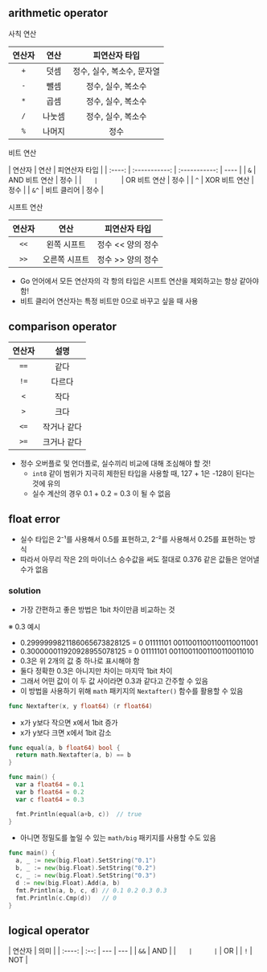 ## arithmetic operator

사칙 연산

| 연산자 |  연산  |       피연산자 타입        |
| :----: | :----: | :------------------------: |
|  `+`   |  덧셈  | 정수, 실수, 복소수, 문자열 |
|  `-`   |  뺄셈  |     정수, 실수, 복소수     |
|  `*`   |  곱셈  |     정수, 실수, 복소수     |
|  `/`   | 나눗셈 |     정수, 실수, 복소수     |
|  `%`   | 나머지 |            정수            |

비트 연산

| 연산자 |     연산      | 피연산자 타입 |
| :----: | :-----------: | :-----------: | ---- |
|  `&`   | AND 비트 연산 |     정수      |
|   `    |       `       | OR 비트 연산  | 정수 |
|  `^`   | XOR 비트 연산 |     정수      |
|  `&^`  |  비트 클리어  |     정수      |

시프트 연산

| 연산자 |     연산      |   피연산자 타입   |
| :----: | :-----------: | :---------------: |
|  `<<`  |  왼쪽 시프트  | 정수 << 양의 정수 |
|  `>>`  | 오른쪽 시프트 | 정수 >> 양의 정수 |

- Go 언어에서 모든 연산자의 각 항의 타입은 시프트 연산을 제외하고는 항상 같아야 함!
- 비트 클리어 연산자는 특정 비트만 0으로 바꾸고 싶을 때 사용

## comparison operator

| 연산자 |    설명     |
| :----: | :---------: |
|  `==`  |    같다     |
|  `!=`  |   다르다    |
|  `<`   |    작다     |
|  `>`   |    크다     |
|  `<=`  | 작거나 같다 |
|  `>=`  | 크거나 같다 |

- 정수 오버플로 및 언더플로, 실수끼리 비교에 대해 조심해야 할 것!
  - `int8` 같이 범위가 지극히 제한된 타입을 사용할 때, 127 + 1은 -128이 된다는 것에 유의
  - 실수 계산의 경우 0.1 + 0.2 = 0.3 이 될 수 없음

## float error

- 실수 타입은 2⁻¹를 사용해서 0.5를 표현하고, 2⁻²를 사용해서 0.25를 표현하는 방식
- 따라서 아무리 작은 2의 마이너스 승수값을 써도 절대로 0.376 같은 값들은 얻어낼 수가 없음

### solution

- 가장 간편하고 좋은 방법은 1bit 차이만큼 비교하는 것

※ 0.3 예시

- 0.2999999821186065673828125 = 0 01111101 00110011001100110011001
- 0.300000011920928955078125 = 0 01111101 00110011001100110011010
- 0.3은 위 2개의 값 중 하나로 표시해야 함
- 둘다 정확한 0.3은 아니지만 차이는 마지막 1bit 차이
- 그래서 어떤 값이 이 두 값 사이라면 0.3과 같다고 간주할 수 있음
- 이 방법을 사용하기 위해 `math` 패키지의 `Nextafter()` 함수를 활용할 수 있음

```go
func Nextafter(x, y float64) (r float64)
```

- x가 y보다 작으면 x에서 1bit 증가
- x가 y보다 크면 x에서 1bit 감소

```go
func equal(a, b float64) bool {
  return math.Nextafter(a, b) == b
}

func main() {
  var a float64 = 0.1
  var b float64 = 0.2
  var c float64 = 0.3

  fmt.Println(equal(a+b, c))  // true
}
```

- 아니면 정밀도를 높일 수 있는 `math/big` 패키지를 사용할 수도 있음

```go
func main() {
  a, _ := new(big.Float).SetString("0.1")
  b, _ := new(big.Float).SetString("0.2")
  c, _ := new(big.Float).SetString("0.3")
  d := new(big.Float).Add(a, b)
  fmt.Println(a, b, c, d) // 0.1 0.2 0.3 0.3
  fmt.Println(c.Cmp(d))   // 0
}
```

## logical operator

| 연산자 | 의미 |
| :----: | :--: | --- | --- |
|  `&&`  | AND  |
|   `    |      | `   | OR  |
|  `!`   | NOT  |

